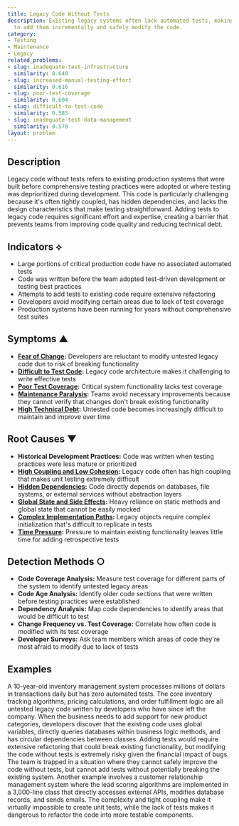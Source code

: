 ```yaml
---
title: Legacy Code Without Tests
description: Existing legacy systems often lack automated tests, making it challenging
  to add them incrementally and safely modify the code.
category:
- Testing
- Maintenance
- Legacy
related_problems:
- slug: inadequate-test-infrastructure
  similarity: 0.648
- slug: increased-manual-testing-effort
  similarity: 0.616
- slug: poor-test-coverage
  similarity: 0.604
- slug: difficult-to-test-code
  similarity: 0.585
- slug: inadequate-test-data-management
  similarity: 0.578
layout: problem
---
```


## Description

Legacy code without tests refers to existing production systems that were built before comprehensive testing practices were adopted or where testing was deprioritized during development. This code is particularly challenging because it's often tightly coupled, has hidden dependencies, and lacks the design characteristics that make testing straightforward. Adding tests to legacy code requires significant effort and expertise, creating a barrier that prevents teams from improving code quality and reducing technical debt.

## Indicators ⟡
- Large portions of critical production code have no associated automated tests
- Code was written before the team adopted test-driven development or testing best practices
- Attempts to add tests to existing code require extensive refactoring
- Developers avoid modifying certain areas due to lack of test coverage
- Production systems have been running for years without comprehensive test suites

## Symptoms ▲
- **[Fear of Change](fear-of-change.md):** Developers are reluctant to modify untested legacy code due to risk of breaking functionality
- **[Difficult to Test Code](difficult-to-test-code.md):** Legacy code architecture makes it challenging to write effective tests
- **[Poor Test Coverage](poor-test-coverage.md):** Critical system functionality lacks test coverage
- **[Maintenance Paralysis](maintenance-paralysis.md):** Teams avoid necessary improvements because they cannot verify that changes don't break existing functionality
- **[High Technical Debt](high-technical-debt.md):** Untested code becomes increasingly difficult to maintain and improve over time

## Root Causes ▼
- **Historical Development Practices:** Code was written when testing practices were less mature or prioritized
- **[High Coupling and Low Cohesion](high-coupling-low-cohesion.md):** Legacy code often has high coupling that makes unit testing extremely difficult
- **[Hidden Dependencies](hidden-dependencies.md):** Code directly depends on databases, file systems, or external services without abstraction layers
- **[Global State and Side Effects](global-state-and-side-effects.md):** Heavy reliance on static methods and global state that cannot be easily mocked
- **[Complex Implementation Paths](complex-implementation-paths.md):** Legacy objects require complex initialization that's difficult to replicate in tests
- **[Time Pressure](time-pressure.md):** Pressure to maintain existing functionality leaves little time for adding retrospective tests

## Detection Methods ○
- **Code Coverage Analysis:** Measure test coverage for different parts of the system to identify untested legacy areas
- **Code Age Analysis:** Identify older code sections that were written before testing practices were established
- **Dependency Analysis:** Map code dependencies to identify areas that would be difficult to test
- **Change Frequency vs. Test Coverage:** Correlate how often code is modified with its test coverage
- **Developer Surveys:** Ask team members which areas of code they're most afraid to modify due to lack of tests

## Examples

A 10-year-old inventory management system processes millions of dollars in transactions daily but has zero automated tests. The core inventory tracking algorithms, pricing calculations, and order fulfillment logic are all untested legacy code written by developers who have since left the company. When the business needs to add support for new product categories, developers discover that the existing code uses global variables, directly queries databases within business logic methods, and has circular dependencies between classes. Adding tests would require extensive refactoring that could break existing functionality, but modifying the code without tests is extremely risky given the financial impact of bugs. The team is trapped in a situation where they cannot safely improve the code without tests, but cannot add tests without potentially breaking the existing system. Another example involves a customer relationship management system where the lead scoring algorithms are implemented in a 3,000-line class that directly accesses external APIs, modifies database records, and sends emails. The complexity and tight coupling make it virtually impossible to create unit tests, while the lack of tests makes it dangerous to refactor the code into more testable components.